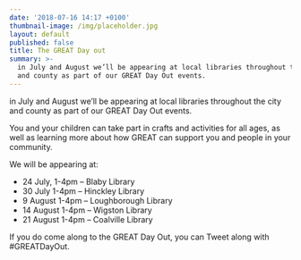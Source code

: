 ```yaml
---
date: '2018-07-16 14:17 +0100'
thumbnail-image: /img/placeholder.jpg
layout: default
published: false
title: The GREAT Day out
summary: >-
  in July and August we’ll be appearing at local libraries throughout the city
  and county as part of our GREAT Day Out events.
---
```

in July and August we’ll be appearing at local libraries throughout the city and county as part of our GREAT Day Out events. 

You and your children can take part in crafts and activities for all ages, as well as learning more about how GREAT can support you and people in your community.

We will be appearing at:

- 24 July, 1-4pm – Blaby Library
- 30 July 1-4pm – Hinckley Library
- 9 August 1-4pm – Loughborough Library
- 14 August 1-4pm – Wigston Library
- 21 August 1-4pm – Coalville Library

If you do come along to the GREAT Day Out, you can Tweet along with #GREATDayOut.

